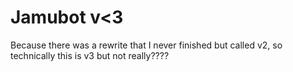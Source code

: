 # Jamubot v<3
Because there was a rewrite that I never finished but called v2, so technically this is v3 but not really????